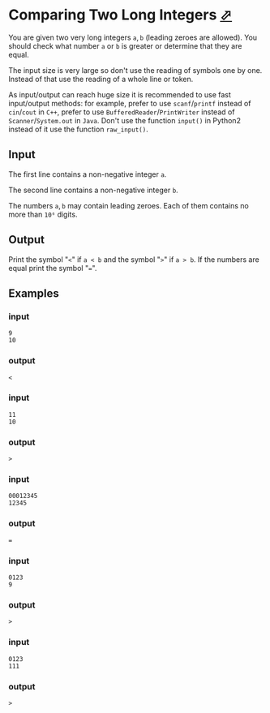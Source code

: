 # Comparing Two Long Integers [⬀](https://codeforces.com/contest/616/problem/A)

You are given two very long integers `a`, `b` (leading zeroes are allowed). You should check what number `a` or `b` is greater or determine that they are equal.

The input size is very large so don't use the reading of symbols one by one. Instead of that use the reading of a whole line or token.

As input/output can reach huge size it is recommended to use fast input/output methods: for example, prefer to use `scanf`/`printf` instead of `cin`/`cout` in `C++`, prefer to use `BufferedReader`/`PrintWriter` instead of `Scanner`/`System.out` in `Java`. Don't use the function `input()` in Python2 instead of it use the function `raw_input()`.

## Input

The first line contains a non-negative integer `a`.

The second line contains a non-negative integer `b`.

The numbers `a`, `b` may contain leading zeroes. Each of them contains no more than `10⁶` digits.

## Output

Print the symbol "`<`" if `a < b` and the symbol "`>`" if `a > b`. If the numbers are equal print the symbol "`=`".

## Examples

### input
```
9
10
```

### output
```
<
```

### input
```
11
10
```

### output
```
>
```

### input
```
00012345
12345
```

### output
```
=
```

### input
```
0123
9
```

### output
```
>
```

### input
```
0123
111
```

### output
```
>
```

